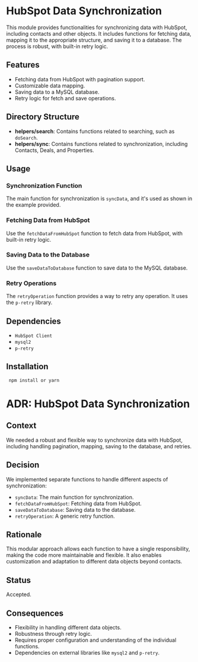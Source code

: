 # HubSpot Data Synchronization

This module provides functionalities for synchronizing data with HubSpot, including contacts and other objects. It includes functions for fetching data, mapping it to the appropriate structure, and saving it to a database. The process is robust, with built-in retry logic.

## Features

-   Fetching data from HubSpot with pagination support.
-   Customizable data mapping.
-   Saving data to a MySQL database.
-   Retry logic for fetch and save operations.

## Directory Structure

-   **helpers/search**: Contains functions related to searching, such as `doSearch`.
-   **helpers/sync**: Contains functions related to synchronization, including Contacts, Deals, and Properties.

## Usage

### Synchronization Function

The main function for synchronization is `syncData`, and it's used as shown in the example provided.

### Fetching Data from HubSpot

Use the `fetchDataFromHubSpot` function to fetch data from HubSpot, with built-in retry logic.

### Saving Data to the Database

Use the `saveDataToDatabase` function to save data to the MySQL database.

### Retry Operations

The `retryOperation` function provides a way to retry any operation. It uses the `p-retry` library.

## Dependencies

-   `HubSpot Client`
-   `mysql2`
-   `p-retry`

## Installation

` npm install or yarn`

# ADR: HubSpot Data Synchronization

## Context

We needed a robust and flexible way to synchronize data with HubSpot, including handling pagination, mapping, saving to the database, and retries.

## Decision

We implemented separate functions to handle different aspects of synchronization:

-   `syncData`: The main function for synchronization.
-   `fetchDataFromHubSpot`: Fetching data from HubSpot.
-   `saveDataToDatabase`: Saving data to the database.
-   `retryOperation`: A generic retry function.

## Rationale

This modular approach allows each function to have a single responsibility, making the code more maintainable and flexible. It also enables customization and adaptation to different data objects beyond contacts.

## Status

Accepted.

## Consequences

-   Flexibility in handling different data objects.
-   Robustness through retry logic.
-   Requires proper configuration and understanding of the individual functions.
-   Dependencies on external libraries like `mysql2` and `p-retry`.
